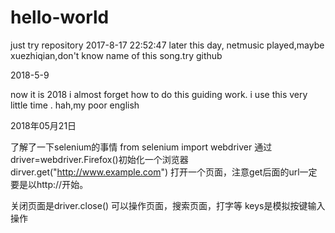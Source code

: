 # hello-world
just try repository
2017-8-17 22:52:47
later this day, netmusic played,maybe xuezhiqian,don't know name of this song.try github


2018-5-9

now it is 2018 i almost forget how to do this  guiding work. i use this very little time .
hah,my poor english

2018年05月21日

了解了一下selenium的事情
from selenium import webdriver
通过driver=webdriver.Firefox()初始化一个浏览器
dirver.get("http://www.example.com")
打开一个页面，注意get后面的url一定要是以http://开始。

关闭页面是driver.close()
可以操作页面，搜索页面，打字等
keys是模拟按键输入操作
